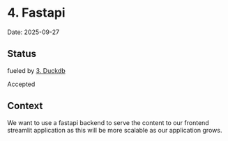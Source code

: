 # 4. Fastapi

Date: 2025-09-27

## Status

fueled by [3. Duckdb](0003-duckdb.md)

Accepted

## Context

We want to use a fastapi backend to serve the content to our frontend streamlit application as this will be more scalable as our application grows.
